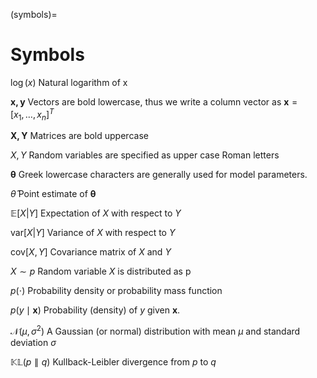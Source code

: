 (symbols)=

# Symbols

$\log(x)$ Natural logarithm of x

$\mathbf{x, y}$ Vectors are bold lowercase, thus we write a column vector as $\mathbf{x}=[x_1,\dots,x_n]^T$

$\mathbf{X, Y}$ Matrices are bold uppercase

$X, Y$ Random variables are specified as upper case Roman letters

$\boldsymbol{\theta}$ Greek lowercase characters are generally used for model parameters.

$\hat \theta$ Point estimate of $\boldsymbol{\theta}$

$\mathbb{E}[X|Y]$ Expectation of $X$ with respect to $Y$

$\textrm{var}[X|Y]$ Variance of $X$ with respect to $Y$

$\textrm{cov}[X,Y]$ Covariance matrix of $X$ and $Y$

$X \sim p$ Random variable $X$ is distributed as p

$p(\cdot)$ Probability density or probability mass function

$p(y \mid \boldsymbol{x})$ Probability (density) of $y$ given $\boldsymbol{x}$.

$\mathcal{N}(\mu, \sigma^2)$ A Gaussian (or normal) distribution with mean $\mu$ and standard deviation $\sigma$

$\mathbb{KL}(p \parallel q)$ Kullback-Leibler divergence from $p$ to $q$
